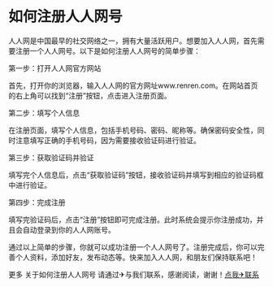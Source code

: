 # 如何注册人人网号

人人网是中国最早的社交网络之一，拥有大量活跃用户。想要加入人人网，首先需要注册一个人人网号。以下是如何注册人人网号的简单步骤：

第一步：打开人人网官方网站

首先，打开你的浏览器，输入人人网的官方网址www.renren.com。在网站首页的右上角可以找到“注册”按钮，点击进入注册页面。

第二步：填写个人信息

在注册页面，填写个人信息，包括手机号码、密码、昵称等。确保密码安全性，同时注意填写正确的手机号码，因为需要接收验证码进行验证。

第三步：获取验证码并验证

填写完个人信息后，点击“获取验证码”按钮，接收验证码并填写到相应的验证码框中进行验证。

第四步：完成注册

填写完验证码后，点击“注册”按钮即可完成注册。此时系统会提示你注册成功，并且会自动登录到你的人人网账号。

通过以上简单的步骤，你就可以成功注册一个人人网号了。注册完成后，你可以完善个人资料，添加好友，发布动态等。快来加入人人网，和朋友们保持联系吧！

更多 关于如何注册人人网号 请通过✈与我们联系，感谢阅读，谢谢！[点我✈联系](https://w.k02.cc)